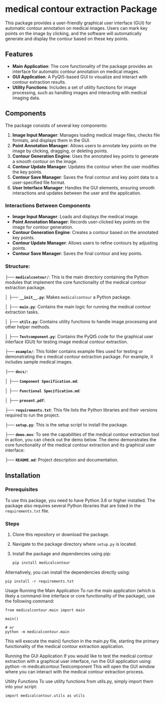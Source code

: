 
# medical contour extraction Package

This package provides a user-friendly graphical user interface (GUI) for automatic contour annotation on medical images. Users can mark key points on the image by clicking, and the software will automatically generate and display the contour based on these key points.

## Features

- **Main Application**: The core functionality of the package provides an interface for automatic contour annotation on medical images.
- **GUI Application**: A PyQt5-based GUI to visualize and interact with contour extraction results.
- **Utility Functions**: Includes a set of utility functions for image processing, such as handling images and interacting with medical imaging data.

## Components

The package consists of several key components:

1. **Image Input Manager**: Manages loading medical image files, checks file formats, and displays them in the GUI.
2. **Point Annotation Manager**: Allows users to annotate key points on the image by clicking, dragging, or deleting points.
3. **Contour Generation Engine**: Uses the annotated key points to generate a smooth contour on the image.
4. **Contour Update Manager**: Updates the contour when the user modifies the key points.
5. **Contour Save Manager**: Saves the final contour and key point data to a user-specified file format.
6. **User Interface Manager**: Handles the GUI elements, ensuring smooth interactions and updates between the user and the application.

### Interactions Between Components

- **Image Input Manager**: Loads and displays the medical image.
- **Point Annotation Manager**: Records user-clicked key points on the image for contour generation.
- **Contour Generation Engine**: Creates a contour based on the annotated key points.
- **Contour Update Manager**: Allows users to refine contours by adjusting points.
- **Contour Save Manager**: Saves the final contour and key points.


### Structure:
├──  **`medicalcontour/`**: This is the main directory containing the Python modules that implement the core functionality of the medical contour extraction package.

│ ├── **`__init__.py`**: Makes `medicalcontour` a Python package.

│ ├── **`main.py`**: Contains the main logic for running the  medical contour extraction tasks.

│ ├── **`utils.py`**: Contains utility functions to handle image processing and other helper methods.

│ ├── **`Testcomponent.py`**: Contains the PyQt5 code for the graphical user interface (GUI) for testing image  medical contour extraction.

├──  **`example/`**: This folder contains example files used for testing or demonstrating the s medical contour extraction package. For example, it includes sample medical images.

├──  **`docs/`**:

│ ├── **`Component Specification.md`**:

│ ├── **`Functional Specification.md`**:

│ ├── **`present.pdf`**:

├── **`requirements.txt`**: This file lists the Python libraries and their versions required to run the project.

├── **`setup.py`**: This is the setup script to install the package.

├── **`demo.mov`**: To see the capabilities of the medical contour extraction tool in action, you can check out the demo below. The demo demonstrates the core functionality of the medical contour extraction and its graphical user interface:

├── **`README.md`**: Project description and documentation.

<!-- medicalcontour/ 
├── medicalcontour/ # Main package folder 
│ ├── init.py # Package initialization file 

│ ├── main.py # Main application file 

│ ├── utils.py # Utility functions 

│ └── TestImageSegmentationApp.py # GUI application code

├── example/ # Example images or data 
│ ├──slice.png
│ ├── volume-2.nii.gz # Example medical image 
├── requirements.txt # Project dependencies 
├── setup.py # Installation script 
├── README.md # Project description and documentation  -->



## Installation

### Prerequisites

To use this package, you need to have Python 3.6 or higher installed. The package also requires several Python libraries that are listed in the `requirements.txt` file.

### Steps

1. Clone this repository or download the package.
2. Navigate to the package directory where `setup.py` is located.
3. Install the package and dependencies using pip:

   ```bash
   pip install medicalcontour


Alternatively, you can install the dependencies directly using:
    
    pip install -r requirements.txt

Usage
Running the Main Application
To run the main application (which is likely a command-line interface or core functionality of the package), use the following command:

    
    from medicalcontour.main import main

    main()

    # or
    python -m medicalcontour.main 

This will execute the main() function in the main.py file, starting the primary functionality of the medical contour extraction application.

Running the GUI Application
If you would like to test the  medical contour extraction with a graphical user interface, run the GUI application using:
    python -m medicalcontour.Testcomponent
This will open the GUI window where you can interact with the  medical contour extraction process.

Utility Functions
To use utility functions from utils.py, simply import them into your script:

    import medicalcontour.utils as utils


